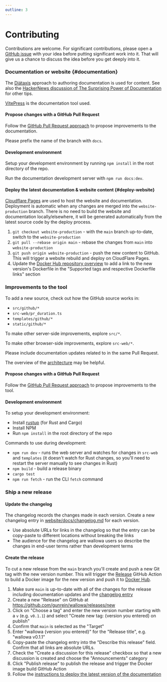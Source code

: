 ```yaml
---
outline: 3
---
```


# Contributing

Contributions are welcome. For significant contributions, please open a [GitHub issue](https://github.com/gunrein/wallowa/issues) with your idea before putting significant work into it. That will give us a chance to discuss the idea before you get deeply into it.

### Documentation or website {#documentation}

The [Diátaxis](https://diataxis.fr/) approach to authoring documentation is used for content.
See also the [HackerNews discussion of The Surprising Power of Documentation](https://news.ycombinator.com/item?id=36287809) for other tips.

[VitePress](https://vitepress.dev/) is the documentation tool used.

#### Propose changes with a GitHub Pull Request

Follow the [GitHub Pull Request approach](https://docs.github.com/en/pull-requests/collaborating-with-pull-requests)
to propose improvements to the documentation.

Please prefix the name of the branch with `docs`.

#### Development environment

Setup your development environment by running `npm install` in the root directory of the repo.

Run the documentation development server with `npm run docs:dev`.

#### Deploy the latest documentation & website content {#deploy-website}

[Cloudflare Pages](https://pages.cloudflare.com/)
are used to host the website and documentation. Deployment is automatic when any changes are merged into the `website-production` branch. There is no need to build the website and documentation locally/elsewhere, it will be generated automatically from the latest source code by the deploy process.

1. `git checkout website-production` - with the `main` branch up-to-date, switch to the `website-production`
2. `git pull --rebase origin main` - rebase the changes from `main` into `website-production`
3. `git push origin website-production` - push the new content to GitHub. This will trigger a website rebuild and deploy on CloudFlare Pages.
4. Update the [Docker Hub repository overview](https://hub.docker.com/repository/docker/gunrein/wallowa/general) to add a link to the new version's Dockerfile in the "Supported tags and respective Dockerfile links" section


### Improvements to the tool

To add a new source, check out how the GitHub source works in:

- `src/github/*`
- `src-web/pr_duration.ts`
- `templates/github/*`
- `static/github/*`

To make other server-side improvements, explore `src/*`.

To make other browser-side improvements, explore `src-web/*`.

Please include documentation updates related to in the same Pull Request.

The overview of the [architecture](architecture) may be helpful.

#### Propose changes with a GitHub Pull Request

Follow the [GitHub Pull Request approach](https://docs.github.com/en/pull-requests/collaborating-with-pull-requests)
to propose improvements to the tool.

#### Development environment

To setup your development environment:

- Install [rustup](https://rustup.rs/) (for Rust and Cargo)
- Install NPM
- Run `npm install` in the root directory of the repo

Commands to use during development:

- `npm run dev` - runs the web server and watches for changes in `src-web` and `templates` (it doesn't watch for Rust changes, so you'll need to restart the server manually to see changes in Rust)
- `npm build` - build a release binary
- `cargo test`
- `npm run fetch` - run the CLI `fetch` command

### Ship a new release

#### Update the changelog

The changelog records the changes made in each version. Create a new changelog entry in [website/docs/changelog.md](changelog) for each version.

- Use absolute URLs for links in the changelog so that the entry can be copy-paste to different locations without breaking the links
- The audience for the changelog are wallowa users so describe the changes in end-user terms rather than development terms

#### Create the release

To cut a new release from the `main` branch you'll create and push a new Git tag with the new version number. This will trigger the [Release](https://github.com/gunrein/wallowa/blob/main/.github/workflows/release.yaml) GitHub Action to build a Docker image for the new version and push it to [Docker Hub](https://hub.docker.com/).

1. Make sure `main` is up-to-date with all of the changes for the release including documentation updates and the [changelog entry](https://www.wallowa.io/docs/changelog.html)
2. Create a new "Release" on GitHub at https://github.com/gunrein/wallowa/releases/new
3. Click on "Choose a tag" and enter the new version number starting with a `v` (e.g. `v0.1.1`) and select "Create new tag: {version you entered} on publish"
4. Confirm that `main` is selected as the "Target"
5. Enter "wallowa {version you entered}" for the "Release title", e.g. "wallowa v0.1.1"
6. Copy-paste the changelog entry into the "Describe this release" field. Confirm that all links are absolute URLs.
7. Check the "Create a discussion for this release" checkbox so that a new discussion is created and choose the "Announcements" category
8. Click "Publish release" to publish the release and trigger the Docker image build GitHub Action
9. Follow the [instructions to deploy the latest version of the documentation](#deploy-website)
